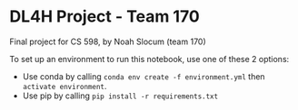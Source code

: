 # DL4H Project - Team 170
Final project for CS 598, by Noah Slocum (team 170)

To set up an environment to run this notebook, use one of these 2 options:
- Use conda by calling `conda env create -f environment.yml` then `activate environment`.
- Use pip by calling `pip install -r requirements.txt`
